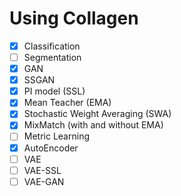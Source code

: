 # Using Collagen

- [x] Classification
- [ ] Segmentation
- [x] GAN
- [x] SSGAN
- [x] PI model (SSL)
- [x] Mean Teacher (EMA)
- [x] Stochastic Weight Averaging (SWA)
- [x] MixMatch (with and without EMA)
- [ ] Metric Learning
- [x] AutoEncoder
- [ ] VAE
- [ ] VAE-SSL
- [ ] VAE-GAN
